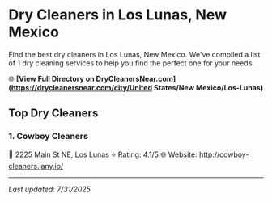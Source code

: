# Dry Cleaners in Los Lunas, New Mexico

Find the best dry cleaners in Los Lunas, New Mexico. We've compiled a list of 1 dry cleaning services to help you find the perfect one for your needs.

🌐 **[View Full Directory on DryCleanersNear.com](https://drycleanersnear.com/city/United States/New Mexico/Los-Lunas)**

## Top Dry Cleaners

### 1. Cowboy Cleaners
📍 2225 Main St NE, Los Lunas
⭐ Rating: 4.1/5
🌐 Website: http://cowboy-cleaners.jany.io/


---

*Last updated: 7/31/2025*
